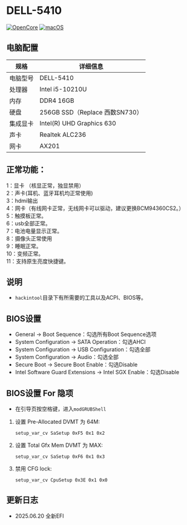 # DELL-5410

[![OpenCore](https://img.shields.io/badge/OpenCore-0.9.9-lightblue.svg)](https://github.com/acidanthera/OpenCorePkg)
[![macOS](https://img.shields.io/badge/macOS-13.6.7-orange.svg)](https://www.apple.com/macos/ventura)

## 电脑配置

| 规格   | 详细信息                    |
|------|-------------------------|
| 电脑型号 | DELL-5410               |
| 处理器  | Intel i5-10210U         |
| 内存   | DDR4 16GB               |
| 硬盘   | 256GB SSD（Replace 西数SN730） |
| 集成显卡 | Intel(R) UHD Graphics 630 |
| 声卡   | Realtek ALC236          |
| 网卡   | AX201                   |


## 正常功能：
1：显卡 （核显正常，独显禁用）  
2：声卡(耳机、蓝牙耳机均正常使用)  
3：hdmi输出  
4：网卡（有线网卡正常，无线网卡可以驱动，建议更换BCM94360CS2。）  
5：触摸板正常。  
6：usb全部正常。  
7：电池电量显示正常。  
8：摄像头正常使用  
9：睡眠正常。  
10：变频正常。  
11：支持原生亮度快捷键。


## 说明
- `hackintool`目录下有所需要的工具以及ACPI、BIOS等。

## BIOS设置
* General -> Boot Sequence：勾选所有Boot Sequence选项
* System Configuration -> SATA Operation：勾选AHCI
* System Configuration -> USB Configuration：勾选全部
* System Configuration -> Audio：勾选全部
* Secure Boot -> Secure Boot Enable：勾选Disable
* Intel Software Guard Extensions -> Intel SGX Enable：勾选Disable


## BIOS设置 For 隐项
* 在引导页按空格键，进入`modGRUBShell`
1. 设置 Pre-Allocated DVMT 为 64M:

   ```
   setup_var_cv SaSetup 0xF5 0x1 0x2
   ```
  
2. 设置 Total Gfx Mem DVMT 为 MAX:

   ```
   setup_var_cv SaSetup 0xF6 0x1 0x3
   ```
3. 禁用 CFG lock:

   ```
   setup_var_cv CpuSetup 0x3E 0x1 0x0
   ```


## 更新日志
- 2025.06.20 全新EFI
